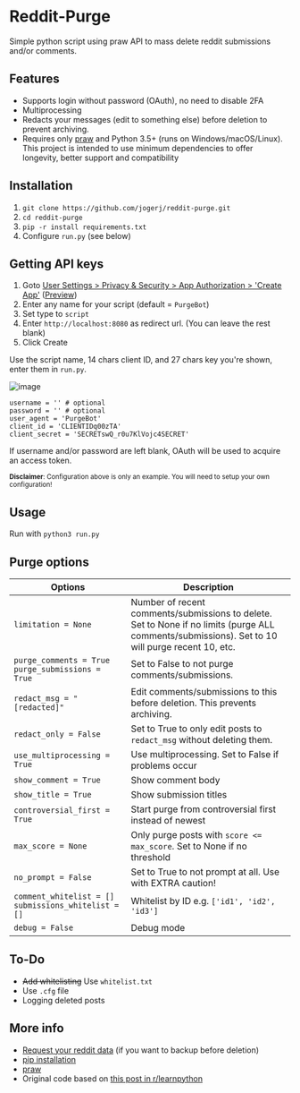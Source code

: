# Reddit-Purge
Simple python script using praw API to mass delete reddit submissions and/or comments. 

## Features
* Supports login without password (OAuth), no need to disable 2FA
* Multiprocessing
* Redacts your messages (edit to something else) before deletion to prevent archiving.
* Requires only [praw](https://praw.readthedocs.io/en/latest/) and Python 3.5+ (runs on Windows/macOS/Linux). This project is intended to use minimum dependencies to offer longevity, better support and compatibility

## Installation

1. `git clone https://github.com/jogerj/reddit-purge.git`
2. `cd reddit-purge`
3. `pip -r install requirements.txt`
4. Configure `run.py` (see below)

## Getting API keys

1. Goto [User Settings > Privacy & Security > App Authorization > 'Create App'](https://old.reddit.com/prefs/apps/) ([Preview](https://user-images.githubusercontent.com/30559735/85273407-da069e80-b47d-11ea-93ba-02fe69e2016f.png))
2. Enter any name for your script (default = `PurgeBot`)
3. Set type to `script`
4. Enter `http://localhost:8080` as redirect url. (You can leave the rest blank)
5. Click Create

Use the script name, 14 chars client ID, and 27 chars key you're shown, enter them in `run.py`.

![image](https://user-images.githubusercontent.com/30559735/85273897-7df04a00-b47e-11ea-8b35-0e827d3d0cec.png)

```
username = '' # optional
password = '' # optional
user_agent = 'PurgeBot'
client_id = 'CLIENTIDq00zTA'
client_secret = 'SECRETswQ_r0u7KlVojc4SECRET'
```
If username and/or password are left blank, OAuth will be used to acquire an access token.

<sup>**Disclaimer**: Configuration above is only an example. You will need to setup your own configuration!</sup>
## Usage
Run with `python3 run.py`

## Purge options
| Options                                               | Description                                                                                                                                      |
|-------------------------------------------------------|--------------------------------------------------------------------------------------------------------------------------------------------------|
| `limitation = None`                                   | Number of recent comments/submissions to delete. Set to None if no limits (purge ALL comments/submissions). Set to 10 will purge recent 10, etc. |
| `purge_comments = True`  `purge_submissions = True`   | Set to False to not purge comments/submissions.                                                                                                  |
| `redact_msg = "[redacted]"`                           | Edit comments/submissions to this before deletion. This prevents archiving.                                                                      |
| `redact_only = False`                                 | Set to True to only edit posts to `redact_msg` without deleting them.                                                                            |
| `use_multiprocessing = True`                          | Use multiprocessing. Set to False if problems occur                                                                                              |
| `show_comment = True`                                 | Show comment body                                                                                                                                |
| `show_title = True`                                   | Show submission titles                                                                                                                           |
| `controversial_first = True`                          | Start purge from controversial first instead of newest                                                                                           |
| `max_score = None`                                    | Only purge posts with `score <= max_score`. Set to None if no threshold                                                                          |
| `no_prompt = False`                                   | Set to True to not prompt at all. Use with EXTRA caution!                                                                                        |
| `comment_whitelist = []` `submissions_whitelist = []` | Whitelist by ID e.g. `['id1', 'id2', 'id3']`                                                                                                     |
| `debug = False`                                       | Debug mode                                                                                                                                       |
## To-Do
* ~~Add whitelisting~~ Use `whitelist.txt`
* Use `.cfg` file
* Logging deleted posts

## More info
* [Request your reddit data](https://www.reddit.com/settings/data-request) (if you want to backup before deletion)
* [pip installation](https://pip.pypa.io/en/stable/installing/)
* [praw](https://praw.readthedocs.io/en/latest/)
* Original code based on [this post in r/learnpython](https://www.reddit.com/r/learnpython/comments/aoq9yj/reddit_script_to_delete_all_comments_and/)
